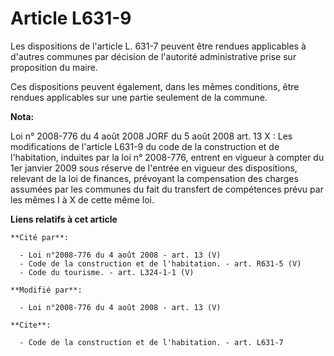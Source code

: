# Article L631-9

Les dispositions de l'article L. 631-7 peuvent être rendues applicables à d'autres communes par décision de l'autorité
administrative prise sur proposition du maire. 

Ces dispositions peuvent également, dans les mêmes conditions, être rendues applicables sur une partie seulement de la
commune.

**Nota:**

Loi n° 2008-776 du 4 août 2008 JORF du 5 août 2008 art. 13 X : Les modifications de l'article L631-9 du code de la
construction et de l'habitation, induites par la loi n° 2008-776, entrent en vigueur à compter du 1er janvier 2009 sous
réserve de l'entrée en vigueur des dispositions, relevant de la loi de finances, prévoyant la compensation des charges
assumées par les communes du fait du transfert de compétences prévu par les mêmes I à X de cette même loi.

**Liens relatifs à cet article**

	**Cité par**:

	  - Loi n°2008-776 du 4 août 2008 - art. 13 (V)
	  - Code de la construction et de l'habitation. - art. R631-5 (V)
	  - Code du tourisme. - art. L324-1-1 (V)

	**Modifié par**:

	  - Loi n°2008-776 du 4 août 2008 - art. 13 (V)

	**Cite**:

	  - Code de la construction et de l'habitation. - art. L631-7
